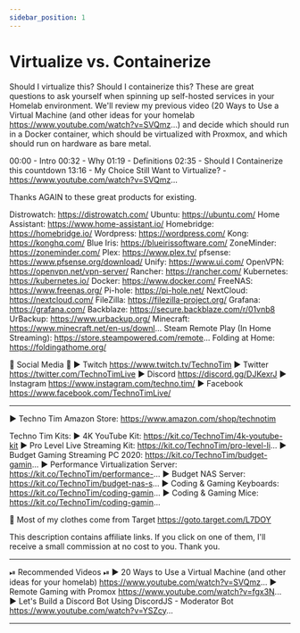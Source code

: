 ```yaml
---
sidebar_position: 1
---
```

# Virtualize vs. Containerize

Should I virtualize this?  Should I containerize this?  These are great questions to ask yourself when spinning up self-hosted services in your Homelab environment.  We'll review my previous video (20 Ways to Use a Virtual Machine (and other ideas for your homelab https://www.youtube.com/watch?v=SVQmz...) and decide which should run in a Docker container, which should be virtualized with Proxmox, and which should run on hardware as bare metal. 


00:00 - Intro
00:32 - Why
01:19 - Definitions
02:35 - Should I Containerize this countdown
13:16 - My Choice
Still Want to Virtualize? - https://www.youtube.com/watch?v=SVQmz...

Thanks AGAIN to these great products for existing.

Distrowatch: https://distrowatch.com/
Ubuntu: https://ubuntu.com/
Home Assistant: https://www.home-assistant.io/
Homebridge: https://homebridge.io/
Wordpress: https://wordpress.com/
Kong: https://konghq.com/
Blue Iris: https://blueirissoftware.com/
ZoneMinder: https://zoneminder.com/
Plex: https://www.plex.tv/
pfsense: https://www.pfsense.org/download/
Unify: https://www.ui.com/
OpenVPN: https://openvpn.net/vpn-server/
Rancher: https://rancher.com/
Kubernetes: https://kubernetes.io/
Docker: https://www.docker.com/
FreeNAS: https://www.freenas.org/
Pi-hole: https://pi-hole.net/
NextCloud: https://nextcloud.com/
FileZilla: https://filezilla-project.org/
Grafana: https://grafana.com/
Backblaze: https://secure.backblaze.com/r/01vnb8
UrBackup: https://www.urbackup.org/
Minecraft: https://www.minecraft.net/en-us/downl...
Steam Remote Play (In Home Streaming): https://store.steampowered.com/remote...
Folding at Home: https://foldingathome.org/


🔔 Social Media 🔔
► Twitch https://www.twitch.tv/TechnoTim
► Twitter  https://twitter.com/TechnoTimLive
► Discord https://discord.gg/DJKexrJ
► Instagram https://www.instagram.com/techno.tim/
► Facebook https://www.facebook.com/TechnoTimLive/
__________________________________________

► Techno Tim Amazon Store:
https://www.amazon.com/shop/technotim

Techno Tim Kits:
► 4K YouTube Kit: https://kit.co/TechnoTim/4k-youtube-kit
► Pro Level Live Streaming Kit: https://kit.co/TechnoTim/pro-level-li...
► Budget Gaming Streaming PC 2020: https://kit.co/TechnoTim/budget-gamin...
► Performance Virtualization Server: https://kit.co/TechnoTim/performance-...
► Budget NAS Server: https://kit.co/TechnoTim/budget-nas-s...
► Coding & Gaming Keyboards: https://kit.co/TechnoTim/coding-gamin...
► Coding & Gaming Mice: https://kit.co/TechnoTim/coding-gamin...

👕 Most of my clothes come from Target https://goto.target.com/L7DOY

This description contains affiliate links. If you click on one of them, I'll receive a small commission at no cost to you.  Thank you.
__________________________________________

⏯ Recommended Videos ⏯
► 20 Ways to Use a Virtual Machine (and other ideas for your homelab) https://www.youtube.com/watch?v=SVQmz...
► Remote Gaming with Promox https://www.youtube.com/watch?v=fgx3N...
► Let's Build a Discord Bot Using DiscordJS - Moderator Bot https://www.youtube.com/watch?v=YSZcy...
__________________________________________